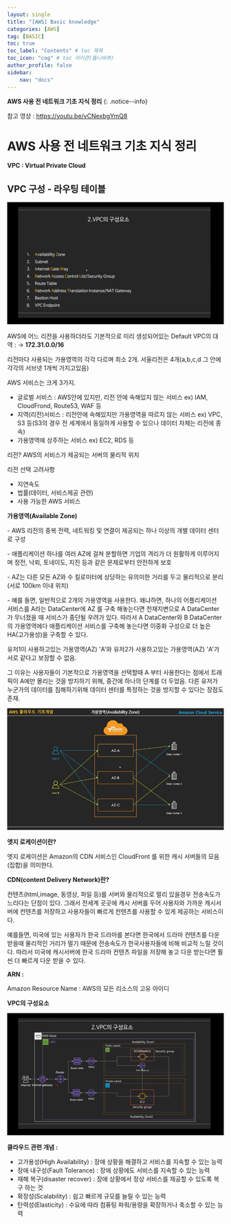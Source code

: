 ```yaml
---
layout: single
title: "[AWS] Basic knowledge"
categories: [AWS]
tag: [BASIC]
toc: true
toc_label: "Contents" # toc 제목
toc_icon: "cog" # toc 아이콘(톱니바퀴)
author_profile: false
sidebar:
    nav: "docs"
---
```




**AWS 사용 전 네트워크 기초 지식 정리** 
{: .notice--info}



참고 영상 : https://youtu.be/vCNexbgYmQ8



# AWS 사용 전 네트워크 기초 지식 정리

**VPC : Virtual Private Cloud**

## VPC 구성 - 라우팅 테이블

![youtu.be-FeYagEibtPE (1)](../../images/2022-10-24-AWS-Basic-knowledge/youtu.be-FeYagEibtPE%20(1).jpg)

AWS에 어느 리전을 사용하더라도 기본적으로 미리 생성되어있는 Default VPC의 대역 :
→ **172.31.0.0/16**



리전마다 사용되는 가용영역의 각각 다르며 최소 2개. 서울리전은 4개(a,b,c,d 그 안에 각각의 서브넷 1개씩 가지고있음)



AWS 서비스는 크게 3가지.

- 글로벌 서비스 : AWS안에 있지만, 리전 안에 속해있지 않는 서비스 
  ex) IAM, CloudFrond, Route53, WAF 등
- 지역(리전)서비스 : 리전안에 속해있지만 가용영역을 따르지 않는 서비스
  ex) VPC, S3 등(S3의 경우 전 세계에서 동일하게 사용할 수 있으나 데이터 자체는 리전에 종속)
- 가용영역에 상주하는 서비스
  ex) EC2, RDS 등

리전? AWS의 서비스가 제공되는 서버의 물리적 위치 



리전 선택 고려사항

- 지연속도
- 법률(데이터, 서비스제공 관련)
- 사용 가능한 AWS 서비스



**가용영역(Available Zone)**

\- AWS 리전의 중복 전력, 네트워킹 및 연결이 제공되는 하나 이상의 개별 데이터 센터로 구성

\- 애플리케이션 하나를 여러 AZ에 걸쳐 분할하면 기업의 격리가 더 원활하게 이루어지며 정전, 낙뢰, 토네이도, 지진 등과 같은 문제로부터 안전하게 보호

\-  AZ는 다른 모든 AZ와 수 킬로미터에 상당하는 유의미한 거리를 두고 물리적으로 분리(서로 100km 이내 위치)

\- 예를 들면, 일반적으로 2개의 가용영역을 사용한다. 왜냐하면, 하나의 어플리케이션 서비스를 A라는 DataCenter에 AZ 를 구축 해놓는다면 천재지변으로 A DataCenter가 무너졌을 때 서비스가 중단될 우려가 있다. 따라서 A DataCenter와 B DataCenter의 가용영역에다 애플리케이션 서비스를 구축해 놓는다면 이중화 구성으로 더 높은 HA(고가용성)을 구축할 수 있다. 

유저1이 사용하고있는 가용영역(AZ) 'A'와 유저2가 사용하고있는 가용영역(AZ) 'A'가 서로 같다고 보장할 수 없음.

그 이유는 사용자들이 기본적으로 가용영역을 선택할때 A 부터 사용한다는 점에서 트래픽이 A에만 몰리는 것을 방지하기 위해, 중간에 하나의 단계를 더 두었음. 다른 유저가 누군가의 데이터를 침해하기위해 데이터 센터를 특정하는 것을 방지할 수 있다는 장점도 존재.

![AWS-AZ](../../images/2022-10-24-AWS-Basic-knowledge/AWS-AZ.jpg)



**엣지 로케이션이란?**

엣지 로케이션은 Amazon의 CDN 서비스인 CloudFront 를 위한 캐시 서버들의 모음(집합)을 의미한다.

 

**CDN(content Delivery Network)란?**

컨텐츠(html,image, 동영상, 파일 등)를 서버와 물리적으로 멀리 있을경우 전송속도가 느리다는 단점이 있다. 그래서 전세계 곳곳에 캐시 서버를 두어 사용자와 가까운 캐시서버에 컨텐츠를 저장하고 사용자들이 빠르게 컨텐츠를 사용할 수 있게 제공하는 서비스이다.

예를들면, 미국에 있는 사용자가 한국 드라마를 본다면 한국에서 드라마 컨텐츠를 다운 받을때 물리적인 거리가 멀기 때문에 전송속도가 한국사용자들에 비해 비교적 느릴 것이다. 따라서 미국에 캐시서버에 한국 드라마 컨텐츠 파일을 저장해 놓고 다운 받는다면 훨씬 더 빠르게 다운 받을 수 있다.

 

**ARN :**

Amazon Resource Name : AWS의 모든 리소스의 고유 아이디



**VPC의 구성요소**

![youtu.be-FeYagEibtPE](../../images/2022-10-24-AWS-Basic-knowledge/youtu.be-FeYagEibtPE.jpg)



**클라우드 관련 개념 :**

- 고가용성(High Availability) : 장애 상황을 해결하고 서비스를 지속할 수 있는 능력
- 장애 내구성(Fault Tolerance) : 장애 상황에도 서비스를 지속할 수 있는 능력
- 재해 복구(disaster recover) : 장애 상황에서 정상 서비스를 제공할 수 있도록 복구 하는 것
- 확장성(Scalability) : 쉽고 빠르게 규모를 늘릴 수 있는 능력
- 탄력성(Elasticity) : 수요에 따라 컴퓨팅 파워/용량을 확장하거나 축소할 수 있는 능력